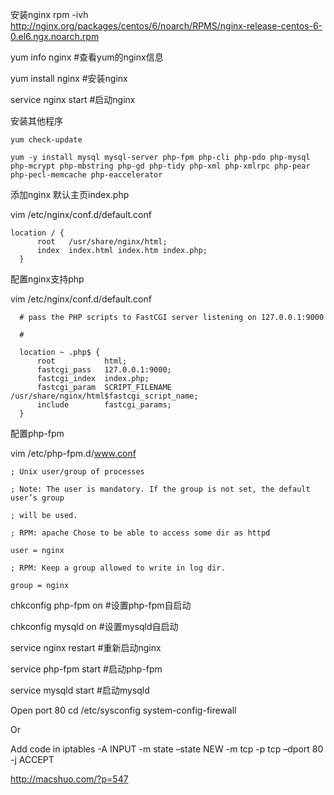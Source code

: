 安装nginx rpm -ivh http://nginx.org/packages/centos/6/noarch/RPMS/nginx-release-centos-6-0.el6.ngx.noarch.rpm

yum info nginx #查看yum的nginx信息

yum install nginx #安装nginx

service nginx start #启动nginx

安装其他程序

```
yum check-update

yum -y install mysql mysql-server php-fpm php-cli php-pdo php-mysql php-mcrypt php-mbstring php-gd php-tidy php-xml php-xmlrpc php-pear php-pecl-memcache php-eaccelerator
```
添加nginx 默认主页index.php

vim /etc/nginx/conf.d/default.conf

```
location / {
      root   /usr/share/nginx/html;
      index  index.html index.htm index.php;
  }
```
配置nginx支持php

vim /etc/nginx/conf.d/default.conf

```
  # pass the PHP scripts to FastCGI server listening on 127.0.0.1:9000

  #

  location ~ .php$ {
      root           html;
      fastcgi_pass   127.0.0.1:9000;
      fastcgi_index  index.php;
      fastcgi_param  SCRIPT_FILENAME  /usr/share/nginx/html$fastcgi_script_name;
      include        fastcgi_params;
  }
```

配置php-fpm

vim /etc/php-fpm.d/www.conf

```
; Unix user/group of processes

; Note: The user is mandatory. If the group is not set, the default user’s group

; will be used.

; RPM: apache Chose to be able to access some dir as httpd

user = nginx

; RPM: Keep a group allowed to write in log dir.

group = nginx
```

chkconfig php-fpm on #设置php-fpm自启动

chkconfig mysqld on #设置mysqld自启动

service nginx restart #重新启动nginx

service php-fpm start #启动php-fpm

service mysqld start #启动mysqld

Open port 80 cd /etc/sysconfig system-config-firewall

Or

Add code in iptables -A INPUT -m state –state NEW -m tcp -p tcp –dport 80 -j ACCEPT

 

<http://macshuo.com/?p=547>
